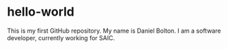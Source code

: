 # hello-world
This is my first GitHub repository.
My name is Daniel Bolton.  I am a software developer, currently working for SAIC.

